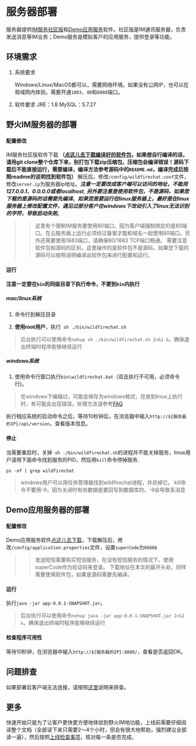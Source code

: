 # 服务器部署
服务器提供[IM服务社区版](https://github.com/wildfirechat/server/releases)和[Demo应用服务](https://github.com/wildfirechat/app_server/releases)软件。社区版是IM通讯服务器，负责发送消息等IM业务；Demo服务是模拟客户的应用服务，提供登录等功能。

## 环境需求
1. 系统要求

   Windows/Linux/MacOS都可以，需要网络环境。如果没有公网IP，也可以在局域网内体验。需要开通```1883```、```80```和```8888```端口。
2. 软件要求
   JRE：1.8
   MySQL：5.7.27


## 野火IM服务器的部署
#### 配置修改
IM服务社区版软件下载 **（[点这儿去下载编译好的软件包](https://github.com/wildfirechat/server/releases)，如果想自行编译的话，请用git clone整个仓库下来，别打包下载zip压缩包，压缩包会编译错误！源码下载后不能直接运行，需要编译，编译方法参考源码中的```README.md```，编译完成后按照readme的说明找到软件包）** 解压后，修改```/config/wildfirechat.conf```文件，修改```server.ip```为服务器ip地址。***注意一定要改成客户端可以访问的地址，不能用127.0.0.1、0.0.0.0或者localhost***, ***另外要注意是使用软件包，不是源码，如果您下载的是源码的话需要先编译***。***如果您是要运行在linux服务器上，最好是在linux服务器上修改配置文件，遇见过部分客户在windows下改动引入了linux无法识别的字符，导致启动失败***。
>> 这里有个限制IM服务要使用80端口，因为客户端强制绑定的是80端口。在云服务器上运行必须经过备案才能和域名一起使用80端口。另外还需要使用1883端口，请确保80/1883 TCP端口畅通。
>> 需要注意软件包和源码的区别，这里操作的是软件包不是源码，如果您下载的源码可以按照说明编译出软件包来进行配置和运行。

#### 运行

**注意一定要在```bin```的同级目录下执行命令，不要到```bin```内执行**

##### mac/linux系统

  1. 命令行到解压目录

  2. **使用root用户**，执行``` sh ./bin/wildfirechat.sh```
> 后台执行可以使用命令```nohup sh ./bin/wildfirechat.sh 2>&1 &```，确保退出终端时程序能够继续运行

##### windows系统

1. 使用命令行窗口执行```bin\wildfirechat.bat```（双击执行不可用，必须命令行)。

> 在windows下编辑过，可能会保存为windows格式，在放到linux上执行时，有可能会出现错误，处理方法请参考[FAQ](https://docs.wildfirechat.cn/faq/server.html)


执行相应系统的启动命令之后，等待10秒钟后，在浏览器中输入```http://${服务器的IP}/api/version```，查看版本信息。

#### 停止
当需要重启时，关掉``` sh ./bin/wildfirechat.sh```的进程并不能关掉服务，linux用户请用下面命令找到服务的PID，然后用```kill```命令停掉服务.
```
ps -ef | grep wildfirechat
```
> windows用户可以用任务管理器找到wildfirechat进程，并杀掉它。
> kill命令不要用-9，因为关闭时有些数据是要回写到数据库的，-9会导致丢消息

## Demo应用服务器的部署
#### 配置修改
Demo应用服务软件[点这儿去下载](https://github.com/wildfirechat/app_server/releases)，下载解压后，修改```/config/application.properties```文件，设置```superCode```为```66666```
>> 发送短信需要购买短信服务，在没有短信服务的情况下，使用superCode作为验证码来登录。
>> 下载地址在本文的最开头处，同样需要使用软件包，如果是源码需要先编译。

#### 运行
执行```java -jar app-0.0.1-SNAPSHOT.jar```。
> 后台执行可以使用命令```nohup java -jar app-0.0.1-SNAPSHOT.jar 2>&1 &```，确保退出终端时程序能够继续运行

#### 检查程序可用性
等待10秒钟，在浏览器中输入```http://${服务器的IP}:8888/```，查看是否返回OK。

## 问题排查
如果部署后客户端无法连接，请按照[这里](../faq/server/q2.md)说明来排查。

## 更多
快速开始只是为了让客户更快更方便地体验到野火IM地功能，上线前需要仔细阅读整个文档（全部读下来只需要2～4个小时，但会有很大地帮助，强烈建议全部读一遍），然后按照[上线检查事项](../blogs/上线检查事项.md)，核对每一条是否完成。
